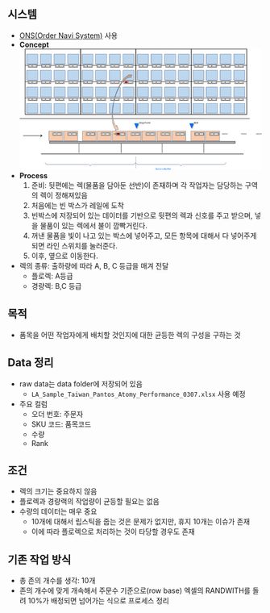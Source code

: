 ## 시스템
- [ONS(Order Navi System)](http://www.hokusho.co.kr/page/sub2_4_2.php) 사용
- **Concept**
    ![alt text](resource/image.png)
- **Process**
    1. 준비: 뒷편에는 렉(물품을 담아둔 선반)이 존재하며 각 작업자는 담당하는 구역의 렉이 정해져있음
    2. 처음에는 빈 박스가 레일에 도착
    3. 빈박스에 저장되어 있는 데이터를 기반으로 뒷편의 렉과 신호를 주고 받으며, 넣을 물품이 있는 렉에서 불이 깜빡거린다. 
    4. 꺼낸 물품을 빛이 나고 있는 박스에 넣어주고, 모든 항목에 대해서 다 넣어주게 되면 라인 스위치를 눌러준다.
    5. 이후, 옆으로 이동한다. 
- 렉의 종류: 출하량에 따라 A, B, C 등급을 매겨 전달
    - 플로렉: A등급
    - 경량렉: B,C 등급

## 목적
- 품목을 어떤 작업자에게 배치할 것인지에 대한 균등한 렉의 구성을 구하는 것

## Data 정리 
- raw data는 data folder에 저장되어 있음
    - `LA_Sample_Taiwan_Pantos_Atomy_Performance_0307.xlsx` 사용 예정
- 주요 컬럼
    - 오더 번호: 주문자
    - SKU 코드: 품목코드
    - 수량
    - Rank

## 조건
- 렉의 크기는 중요하지 않음
- 플로렉과 경량랙의 작업량이 균등할 필요는 없음
- 수량의 데이터는 매우 중요
    - 10개에 대해서 립스틱을 줍는 것은 문제가 없지만, 휴지 10개는 이슈가 존재
    - 이에 따라 플로렉으로 처리하는 것이 타당할 경우도 존재

## 기존 작업 방식
- 총 존의 개수를 생각: 10개
- 존의 개수에 맞게 개속해서 주문수 기준으로(row base) 엑셀의 RANDWITH를 돌려 10%가 배정되면 넘어가는 식으로 프로세스 정리
